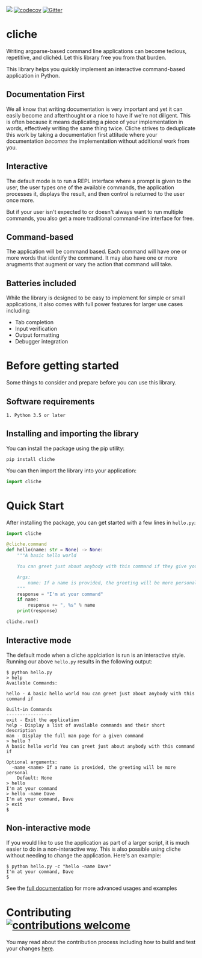![](https://github.com/NetApp/cliche/workflows/build/badge.svg?branch=master)
[![codecov](https://codecov.io/gh/NetApp/cliche/branch/master/graph/badge.svg?token=QPHL12QH4N)](https://codecov.io/gh/NetApp/cliche)
[![Gitter](https://badges.gitter.im/netapp-cliche/community.svg)](https://gitter.im/netapp-cliche/community?utm_source=badge&utm_medium=badge&utm_campaign=pr-badge)

# cliche

Writing argparse-based command line applications can become tedious, repetitive,
and clichéd. Let this library free you from that burden.

This library helps you quickly implement an interactive command-based application in Python.

## Documentation First
We all know that writing documentation is very important and yet it can easily become
and afterthought or a nice to have if we're not diligent. This is often because it
means duplicating a piece of your implementation in words, effectively writing the
same thing twice. Cliche strives to deduplicate this work by taking a documentation
first attitude where your documentation _becomes_ the implementation without additional
work from you.

## Interactive

The default mode is to run a REPL interface where a prompt is given to the user, the
user types one of the available commands, the application processes it, displays the
result, and then control is returned to the user once more.

But if your user isn't expected to or doesn't always want to run multiple commands,
you also get a more traditional command-line interface for free.

## Command-based

The application will be command based. Each command will have one or more words
that identify the command. It may also have one or more arugments that augment or
vary the action that command will take.

## Batteries included

While the library is designed to be easy to implement for simple or small applications,
it also comes with full power features for larger use cases including:

* Tab completion
* Input verification
* Output formatting
* Debugger integration

# Before getting started

Some things to consider and prepare before you can use this library.

## Software requirements

```
1. Python 3.5 or later
```

## Installing and importing the library

You can install the package using the pip utility:

```
pip install cliche
```

You can then import the library into your application:

```python
import cliche
```

# Quick Start

After installing the package, you can get started with a few lines in `hello.py`:

```python
import cliche

@cliche.command
def hello(name: str = None) -> None:
    """A basic hello world

    You can greet just about anybody with this command if they give you their name!

    Args:
        name: If a name is provided, the greeting will be more personal
    """
    response = "I'm at your command"
    if name:
        response += ", %s" % name
    print(response)

cliche.run()
```

## Interactive mode

The default mode when a cliche applciation is run is an interactive style. Running
our above `hello.py` results in the following output:

```
$ python hello.py
> help
Available Commands:

hello - A basic hello world You can greet just about anybody with this command if

Built-in Commands
-----------------
exit - Exit the application
help - Display a list of available commands and their short description
man - Display the full man page for a given command
> hello ?
A basic hello world You can greet just about anybody with this command if

Optional arguments:
  -name <name> If a name is provided, the greeting will be more personal
    Default: None
> hello
I'm at your command
> hello -name Dave
I'm at your command, Dave
> exit
$
```

## Non-interactive mode

If you would like to use the application as part of a larger script, it is much
easier to do in a non-interactive way. This is also possible using cliche without
needing to change the application. Here's an example:

```
$ python hello.py -c "hello -name Dave"
I'm at your command, Dave
$
```

See the [full documentation](https://netapp.github.io/cliche) for more advanced usages and examples

# Contributing [![contributions welcome](https://img.shields.io/badge/contributions-welcome-brightgreen.svg?style=flat)](https://github.com/dwyl/esta/issues)

You may read about the contribution process including how to build and test your changes [here](CONTRIBUTING.md).
